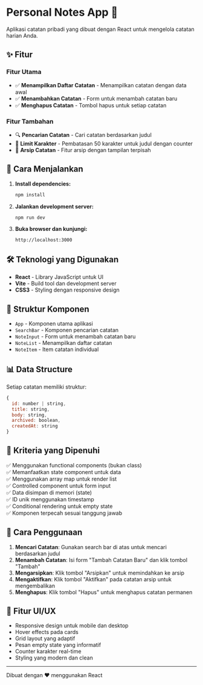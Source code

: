 # Personal Notes App 📝

Aplikasi catatan pribadi yang dibuat dengan React untuk mengelola catatan harian Anda.

## ✨ Fitur

### Fitur Utama
- ✅ **Menampilkan Daftar Catatan** - Menampilkan catatan dengan data awal
- ✅ **Menambahkan Catatan** - Form untuk menambah catatan baru
- ✅ **Menghapus Catatan** - Tombol hapus untuk setiap catatan

### Fitur Tambahan
- 🔍 **Pencarian Catatan** - Cari catatan berdasarkan judul
- 📏 **Limit Karakter** - Pembatasan 50 karakter untuk judul dengan counter
- 📂 **Arsip Catatan** - Fitur arsip dengan tampilan terpisah

## 🚀 Cara Menjalankan

1. **Install dependencies:**
   ```bash
   npm install
   ```

2. **Jalankan development server:**
   ```bash
   npm run dev
   ```

3. **Buka browser dan kunjungi:**
   ```
   http://localhost:3000
   ```

## 🛠️ Teknologi yang Digunakan

- **React** - Library JavaScript untuk UI
- **Vite** - Build tool dan development server
- **CSS3** - Styling dengan responsive design

## 📱 Struktur Komponen

- `App` - Komponen utama aplikasi
- `SearchBar` - Komponen pencarian catatan
- `NoteInput` - Form untuk menambah catatan baru
- `NoteList` - Menampilkan daftar catatan
- `NoteItem` - Item catatan individual

## 📊 Data Structure

Setiap catatan memiliki struktur:
```javascript
{
  id: number | string,
  title: string,
  body: string,
  archived: boolean,
  createdAt: string
}
```

## 🎯 Kriteria yang Dipenuhi

✅ Menggunakan functional components (bukan class)  
✅ Memanfaatkan state component untuk data  
✅ Menggunakan array map untuk render list  
✅ Controlled component untuk form input  
✅ Data disimpan di memori (state)  
✅ ID unik menggunakan timestamp  
✅ Conditional rendering untuk empty state  
✅ Komponen terpecah sesuai tanggung jawab  

## 📝 Cara Penggunaan

1. **Mencari Catatan**: Gunakan search bar di atas untuk mencari berdasarkan judul
2. **Menambah Catatan**: Isi form "Tambah Catatan Baru" dan klik tombol "Tambah"
3. **Mengarsipkan**: Klik tombol "Arsipkan" untuk memindahkan ke arsip
4. **Mengaktifkan**: Klik tombol "Aktifkan" pada catatan arsip untuk mengembalikan
5. **Menghapus**: Klik tombol "Hapus" untuk menghapus catatan permanen

## 🎨 Fitur UI/UX

- Responsive design untuk mobile dan desktop
- Hover effects pada cards
- Grid layout yang adaptif
- Pesan empty state yang informatif
- Counter karakter real-time
- Styling yang modern dan clean

---

Dibuat dengan ❤️ menggunakan React

